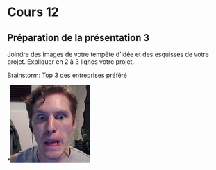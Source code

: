 # Cours 12
## Préparation de la présentation 3 
Joindre des images de votre tempête d'idée et des esquisses de votre projet. Expliquer en 2 à 3 lignes votre projet. 

Brainstorm:
Top 3 des entreprises préféré

*![Carte Heuristique](https://github.com/4Zucxr/Journal_de_Bord_semaines_8_15/blob/main/Images/jerm.png)
